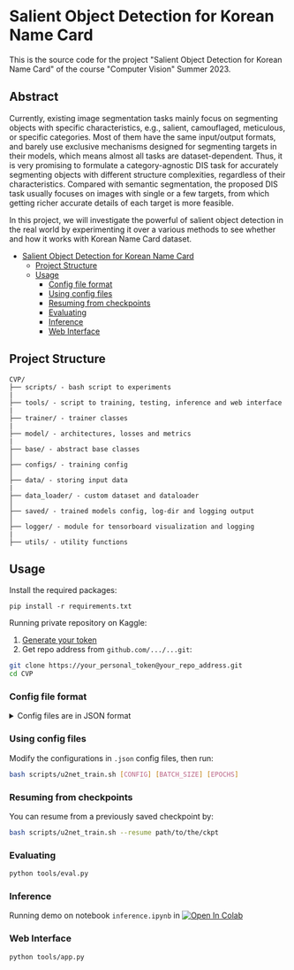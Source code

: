 # Salient Object Detection for Korean Name Card
This is the source code for the project "Salient Object Detection for Korean Name Card" of the course "Computer Vision" Summer 2023.

## Abstract 
Currently, existing image segmentation tasks mainly focus on segmenting objects with specific characteristics, e.g., salient, camouflaged, meticulous, or specific categories. Most of them have the same input/output formats, and barely use exclusive mechanisms designed for segmenting targets in their models, which means almost all tasks are dataset-dependent. Thus, it is very promising to formulate a category-agnostic DIS task for accurately segmenting objects with different structure complexities, regardless of their characteristics. Compared with semantic segmentation, the proposed DIS task usually focuses on images with single or a few targets, from which getting richer accurate details of each target is more feasible. 

In this project, we will investigate the powerful of salient object detection in the real world by experimenting it over a various methods to see whether and how it works with Korean Name Card dataset.

- [Salient Object Detection for Korean Name Card](#salient-object-detection-for-korean-name-card)
  - [Project Structure](#project-structure)
  - [Usage](#usage)
    - [Config file format](#config-file-format)
    - [Using config files](#using-config-files)
    - [Resuming from checkpoints](#resuming-from-checkpoints)
    - [Evaluating](#evaluating)
    - [Inference](#inference)
    - [Web Interface](#web-interface)

<!-- /code_chunk_output -->

## Project Structure

```
CVP/
├── scripts/ - bash script to experiments
|
├── tools/ - script to training, testing, inference and web interface
|
├── trainer/ - trainer classes 
|
├── model/ - architectures, losses and metrics
|
├── base/ - abstract base classes
│   
├── configs/ - training config
│
├── data/ - storing input data
|
├── data_loader/ - custom dataset and dataloader
│
├── saved/ - trained models config, log-dir and logging output
│
├── logger/ - module for tensorboard visualization and logging
|
├── utils/ - utility functions
```

## Usage

Install the required packages:

```
pip install -r requirements.txt
```

Running private repository on Kaggle:
1. [Generate your token](https://github.com/settings/tokens)
2. Get repo address from `github.com/.../...git`: 
```bash
git clone https://your_personal_token@your_repo_address.git
cd CVP
```
### Config file format

<details>
<summary>Config files are in JSON format</summary>

```javascript
{
    "name": "U2NetFull_scratch_1gpu-bs8_KNC_size512",
    "n_gpu": 1,
  
    "arch": {
      "type": "u2net_full",
      "args": {}
    },

    "data_loader": {
      "type": "KNC_DataLoader",
      "args": {
        "batch_size": 8,
        "shuffle": true,
        "num_workers": 1,
        "validation_split": 0.1,
        "output_size": 320,
        "crop_size": 288
      }
    },
  
    "optimizer": {
      "type": "Adam",
      "args": {
        "lr": 1e-3,
        "weight_decay": 0,
        "eps": 1e-08,
        "betas": [0.9, 0.999]
      }
    },

    
    "loss": "multi_bce_fusion",


    "metrics": [
      "pixel_accuracy", "dice", "precision", "recall"
    ],


    "lr_scheduler": {
      "type": "StepLR",
      "args": {
        "step_size": 50,
        "gamma": 0.1
      }
    },


    "trainer": {
      "type": "Trainer",
  
      "epochs": 50,

      "save_dir": "saved/",
      "save_period": 5,
      "verbosity": 1,
  
      "tensorboard": false,
      "visual_tool": "wandb",
      "__comment_1.1": "torch.utils.tensorboard",
      "__comment_1.2": "tensorboardX",
      "__comment_1.3": "wandb",
      "__comment_1.4": "None",
      "api_key_file": "./wandb-api-key-file",
      "project": "knc",
      "entity": "cvp-knc",
      "name": "test",
      "__comment_2.1": "Set name for one running"
    },


    "test": {
      "save_dir": "saved/generated",
      "n_sample": 2000,
      "batch_size": 32
    }
}
```

</details>

### Using config files
Modify the configurations in `.json` config files, then run:

```bash
bash scripts/u2net_train.sh [CONFIG] [BATCH_SIZE] [EPOCHS]
```

### Resuming from checkpoints
You can resume from a previously saved checkpoint by:

```bash
bash scripts/u2net_train.sh --resume path/to/the/ckpt
```

### Evaluating
```bash
python tools/eval.py
```

### Inference 
Running demo on notebook `inference.ipynb` in [![Open In Colab](https://colab.research.google.com/assets/colab-badge.svg)](https://colab.research.google.com/github/tuanlda78202/CVP/)


### Web Interface 
```bash
python tools/app.py
```
